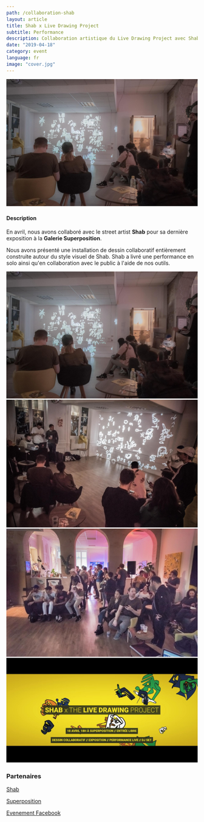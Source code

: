 ```yaml
---
path: /collaboration-shab
layout: article
title: Shab x Live Drawing Project
subtitle: Performance
description: Collaboration artistique du Live Drawing Project avec Shab, un Street Artist Français, à la gallerie SITIO by Superposition, Lyon, France
date: "2019-04-18"
category: event
language: fr
image: "cover.jpg"
---
```




![Shab cover](1.jpg)


#### Description

En avril, nous avons collaboré avec le street artist __Shab__ pour sa dernière exposition à la __Galerie Superposition__.  

Nous avons présenté une installation de dessin collaboratif entièrement construite autour du style visuel de Shab. Shab a livré une performance en solo ainsi qu'en collaboration avec le public à l'aide de nos outils.




<photo-grid>
<img src="1.jpg"/>
<img src="2.jpg"/>
<img src="3.jpg"/>
<img src="textcover.jpg"/>
</photo-grid>


### Partenaires

[Shab](//www.shab-c.com/) 

[Superposition](//superposition-lyon.com)  

[Evenement Facebook](//www.facebook.com/events/592231084520436/)
